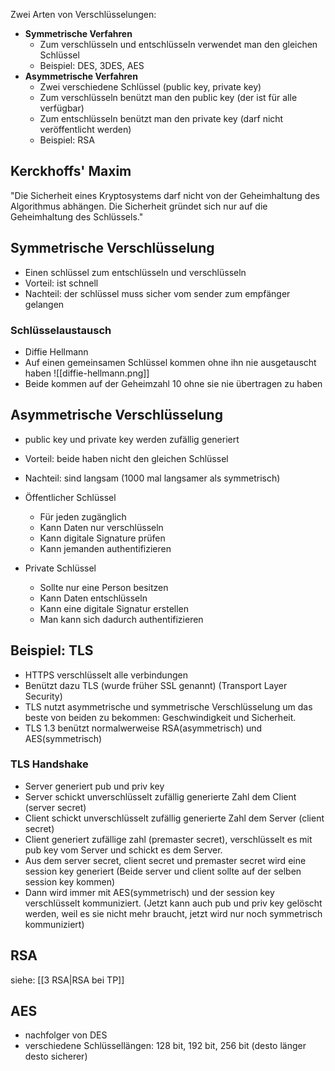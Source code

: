 Zwei Arten von Verschlüsselungen:
- **Symmetrische Verfahren**
	- Zum verschlüsseln und entschlüsseln verwendet man den gleichen Schlüssel
	- Beispiel: DES, 3DES, AES
- **Asymmetrische Verfahren**
	- Zwei verschiedene Schlüssel (public key, private key)
	- Zum verschlüsseln benützt man den public key (der ist für alle verfügbar)
	- Zum entschlüsseln benützt man den private key (darf nicht veröffentlicht werden)
	- Beispiel: RSA

## Kerckhoffs' Maxim
"Die Sicherheit eines Kryptosystems darf nicht von der Geheimhaltung des Algorithmus abhängen. Die Sicherheit gründet sich nur auf die Geheimhaltung des Schlüssels."

## Symmetrische Verschlüsselung
- Einen schlüssel zum entschlüsseln und verschlüsseln
- Vorteil: ist schnell
- Nachteil: der schlüssel muss sicher vom sender zum empfänger gelangen

### Schlüsselaustausch
- Diffie Hellmann
- Auf einen gemeinsamen Schlüssel kommen ohne ihn nie ausgetauscht haben
![[diffie-hellmann.png]]
- Beide kommen auf der Geheimzahl 10 ohne sie nie übertragen zu haben

## Asymmetrische Verschlüsselung
- public key und private key werden zufällig generiert
- Vorteil: beide haben nicht den gleichen Schlüssel
- Nachteil: sind langsam (1000 mal langsamer als symmetrisch)

- Öffentlicher Schlüssel
	- Für jeden zugänglich
	- Kann Daten nur verschlüsseln
	- Kann digitale Signature prüfen
	- Kann jemanden authentifizieren

- Private Schlüssel
	- Sollte nur eine Person besitzen
	- Kann Daten entschlüsseln
	- Kann eine digitale Signatur erstellen
	- Man kann sich dadurch authentifizieren
	
	
	
## Beispiel: TLS
- HTTPS verschlüsselt alle verbindungen
- Benützt dazu TLS (wurde früher SSL genannt) (Transport Layer Security)
- TLS nutzt asymmetrische und symmetrische Verschlüsselung um das beste von beiden zu bekommen: Geschwindigkeit und Sicherheit.
- TLS 1.3 benützt  normalwerweise RSA(asymmetrisch) und AES(symmetrisch)

### TLS Handshake
- Server generiert pub und priv key
- Server schickt unverschlüsselt zufällig generierte Zahl dem Client (server secret)
- Client schickt unverschlüsselt zufällig generierte Zahl dem Server (client secret)
- Client generiert zufällige zahl (premaster secret), verschlüsselt es mit pub key vom Server und schickt es dem Server.
- Aus dem server secret, client secret und premaster secret wird eine session key generiert (Beide server und client sollte auf der selben session key kommen)
- Dann wird immer mit AES(symmetrisch) und der session key verschlüsselt kommuniziert. (Jetzt kann auch pub und priv key gelöscht werden, weil es sie nicht mehr braucht, jetzt wird nur noch symmetrisch kommuniziert)


## RSA
siehe: [[3 RSA|RSA bei TP]]

## AES
- nachfolger von DES
- verschiedene Schlüssellängen: 128 bit, 192 bit, 256 bit (desto länger desto sicherer)